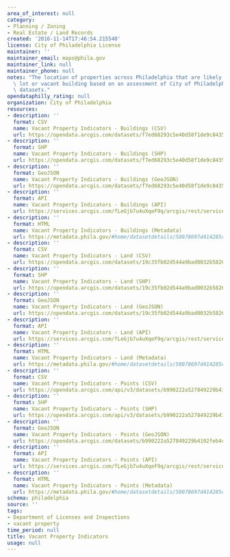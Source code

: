 ```yaml
---
area_of_interest: null
category: 
- Planning / Zoning
- Real Estate / Land Records
created: '2016-11-14T17:46:54.215540'
license: City of Philadelphia License
maintainer: ''
maintainer_email: maps@phila.gov
maintainer_link: null
maintainer_phone: null
notes: "The location of properties across Philadelphia that are likely to be a vacant\
  \ lot or vacant building based on an assessment of City of Philadelphia administrative\
  \ datasets."
opendataphilly_rating: null
organization: City of Philadelphia
resources:
- description: ''
  format: CSV
  name: Vacant Property Indicators - Buildings (CSV)
  url: https://opendata.arcgis.com/datasets/f7ed68293c5e40d58f1de9c8435c3e84_0.csv
- description: ''
  format: SHP
  name: Vacant Property Indicators - Buildings (SHP)
  url: https://opendata.arcgis.com/datasets/f7ed68293c5e40d58f1de9c8435c3e84_0.zip
- description: ''
  format: GeoJSON
  name: Vacant Property Indicators - Buildings (GeoJSON)
  url: https://opendata.arcgis.com/datasets/f7ed68293c5e40d58f1de9c8435c3e84_0.geojson
- description: ''
  format: API
  name: Vacant Property Indicators - Buildings (API)
  url: https://services.arcgis.com/fLeGjb7u4uXqeF9q/arcgis/rest/services/Vacant_Indicators_Bldg/FeatureServer/0/query?outFields=*&where=1%3D1
- description: ''
  format: HTML
  name: Vacant Property Indicators - Buildings (Metadata)
  url: https://metadata.phila.gov/#home/datasetdetails/58078697d414285d25b14e3c/representationdetails/58078698d414285d25b14e41/
- description: ''
  format: CSV
  name: Vacant Property Indicators - Land (CSV)
  url: https://opendata.arcgis.com/datasets/19c35fb02d544a9bad0032b58268c9f9_0.csv
- description: ''
  format: SHP
  name: Vacant Property Indicators - Land (SHP)
  url: https://opendata.arcgis.com/datasets/19c35fb02d544a9bad0032b58268c9f9_0.zip
- description: ''
  format: GeoJSON
  name: Vacant Property Indicators - Land (GeoJSON)
  url: https://opendata.arcgis.com/datasets/19c35fb02d544a9bad0032b58268c9f9_0.geojson
- description: ''
  format: API
  name: Vacant Property Indicators - Land (API)
  url: https://services.arcgis.com/fLeGjb7u4uXqeF9q/arcgis/rest/services/Vacant_Indicators_Land/FeatureServer/0/query?outFields=*&where=1%3D1
- description: ''
  format: HTML
  name: Vacant Property Indicators - Land (Metadata)
  url: https://metadata.phila.gov/#home/datasetdetails/58078697d414285d25b14e3c/representationdetails/58078a80b9e3a26d110fa20e/
- description: ''
  format: CSV
  name: Vacant Property Indicators - Points (CSV)
  url: https://opendata.arcgis.com/api/v3/datasets/b990222a527849229b4192feb4c42dc0_0/downloads/data?format=csv&spatialRefId=4326
- description: ''
  format: SHP
  name: Vacant Property Indicators - Points (SHP)
  url: https://opendata.arcgis.com/api/v3/datasets/b990222a527849229b4192feb4c42dc0_0/downloads/data?format=shp&spatialRefId=4326
- description: ''
  format: GeoJSON
  name: Vacant Property Indicators - Points (GeoJSON)
  url: https://opendata.arcgis.com/datasets/b990222a527849229b4192feb4c42dc0_0.geojson
- description: ''
  format: API
  name: Vacant Property Indicators - Points (API)
  url: https://services.arcgis.com/fLeGjb7u4uXqeF9q/arcgis/rest/services/Vacant_Indicators_Points/FeatureServer/0/query?outFields=*&where=1%3D1
- description: ''
  format: HTML
  name: Vacant Property Indicators - Points (Metadata)
  url: https://metadata.phila.gov/#home/datasetdetails/58078697d414285d25b14e3c/representationdetails/59c154f1c8357d22ed035e66/
schema: philadelphia
source: ''
tags:
- Department of Licenses and Inspections
- vacant property
time_period: null
title: Vacant Property Indicators
usage: null
---
```


